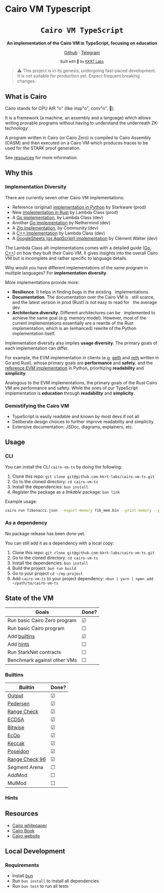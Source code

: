# Cairo VM Typescript

<div align="center">
  <h1><code>Cairo VM TypeScript</code></h1>

<strong>An implementation of the Cairo VM in TypeScript, focusing on
education</strong>

[Github](https://github.com/kkrt-labs/cairo-vm-ts) ·
[Telegram](https://t.me/cairovmts)

<sub>Built with 🥕 by <a href="https://twitter.com/KakarotZkEvm">KKRT
Labs</a></sub>

</div>

> ⚠️ This project is in its genesis, undergoing fast-paced development. It is
> not suitable for production yet. Expect frequent breaking changes.

## What is Cairo

Cairo stands for CPU AIR "o" (like insp"o", conv"o", 🤔).

It is a framework (a machine, an assembly and a language) which allows writing
provable programs without having to understand the underneath ZK-technology.

A program written in Cairo (or Cairo Zero) is compiled to Cairo Assembly (CASM)
and then executed on a Cairo VM which produces traces to be used for the STARK
proof generation.

See [resources](#resources) for more information.

## Why this

### Implementation Diversity

There are currently seven other Cairo VM implementations:

- Reference (original)
  [implementation in Python](https://github.com/starkware-libs/cairo-lang) by
  Starkware (prod)
- New [implementation in Rust](https://github.com/lambdaclass/cairo-vm) by
  Lambda Class (prod)
- A [Go implementation](https://github.com/lambdaclass/cairo-vm_in_go), by
  Lambda Class (dev)
- Another [Go implementation](https://github.com/NethermindEth/cairo-vm-go) by
  Nethermind (dev)
- A
  [Zig implementation](https://github.com/keep-starknet-strange/ziggy-starkdust),
  by Community (dev)
- A [C++ implementation](https://github.com/lambdaclass/cairo-vm.c) by Lambda
  Class (dev)
- A
  [GoogleSheets (gs AppScript) implementation](https://github.com/ClementWalter/cairo-vm-gs)
  by Clément Walter (dev)

The Lambda Class alt-implementations comes with a detailed guide
([Go](https://github.com/lambdaclass/cairo-vm_in_go/blob/main/README.md#documentation),
[C++](https://github.com/lambdaclass/cairo-vm.c?tab=readme-ov-file#documentation))
on how they built their Cairo VM. It gives insights into the overall Cairo VM
but is incomplete and rather specific to language details.

Why would you have different implementations of the same program in multiple
languages? For **implementation diversity**.

More implementations provide more:

- **Resilience**. It helps in finding bugs in the existing   implementations.
- **Documentation**. The documentation over the Cairo VM is   still scarce, and
  the latest version in prod (Rust) is not easy to read for   the average dev.
- **Architecture diversity**. Different architectures can be   implemented to
  achieve the same goal (e.g. memory model). However, most of the current
  implementations essentially are a rewrite of the Rust implementation, which is
  an (enhanced) rewrite of the Python implementation itself.

Implementation diversity also implies **usage diversity**. The primary goals of
each implementation can differ.

For example, the EVM implementation in clients (e.g.
[geth](https://geth.ethereum.org/) and
[reth](https://github.com/paradigmxyz/reth) written in Go and Rust), whose
primary goals are **performance** and **safety**, and the
[reference EVM implementation](https://github.com/ethereum/execution-specs/?tab=readme-ov-file#execution-specification-work-in-progress)
in Python, prioritizing **readability** and **simplicity**.

Analogous to the EVM implementations, the primary goals of the Rust Cairo VM are
performance and safety. While the ones of our TypeScript implementation is
**education** through **readability** and **simplicity**.

### Demistifying the Cairo VM

- TypeScript is easily readable and known by most devs if not all
- Deliberate design choices to further improve readability and simplicity
- Extensive documentation: JSDoc, diagrams, explainers, etc.

## Usage

### CLI

You can install the CLI `cairo-vm-ts` by doing the following:

1. Clone this repo: `git clone git@github.com:kkrt-labs/cairo-vm-ts.git`
2. Go to the cloned directory: `cd cairo-vm-ts`
3. Install the dependencies: `bun install`
4. Register the package as a _linkable_ package: `bun link`

Example usage:

```bash
cairo run fibonacci.json --export-memory fib_mem.bin --print-memory --print-output
```

### As a dependency

No package release has been done yet.

You can still add it as a dependency with a local copy:

1. Clone this repo: `git clone git@github.com:kkrt-labs/cairo-vm-ts.git`
2. Go to the cloned directory: `cd cairo-vm-ts`
3. Install the dependencies: `bun install`
4. Build the project: `bun run build`
5. Go to your project `cd ~/my-project`
6. Add `cairo-vm-ts` to your project dependency:
   `<bun | yarn | npm> add ~/path/to/cairo-vm-ts`

## State of the VM

| Goals                        | Done?   |
| ---------------------------- | ------- |
| Run basic Cairo Zero program | &#9745; |
| Run basic Cairo program      | &#9744; |
| Add [builtins](#builtins)    | &#9745; |
| Add [hints](#hints)          | &#9744; |
| Run StarkNet contracts       | &#9744; |
| Benchmark against other VMs  | &#9744; |

<!-- TODO: Add the state of each section of the VM and a small explainer of their purpose (VM core, hints, builtins, runner...) -->

### Builtins

| Builtin                                                              | Done?   |
| -------------------------------------------------------------------- | ------- |
| [Output](https://github.com/kkrt-labs/cairo-vm-ts/issues/65)         | &#9745; |
| [Pedersen](https://github.com/kkrt-labs/cairo-vm-ts/issues/70)       | &#9745; |
| [Range Check](https://github.com/kkrt-labs/cairo-vm-ts/issues/68)    | &#9745; |
| [ECDSA](https://github.com/kkrt-labs/cairo-vm-ts/issues/67)          | &#9745; |
| [Bitwise](https://github.com/kkrt-labs/cairo-vm-ts/issues/62)        | &#9745; |
| [EcOp](https://github.com/kkrt-labs/cairo-vm-ts/issues/66)           | &#9745; |
| [Keccak](https://github.com/kkrt-labs/cairo-vm-ts/issues/69)         | &#9745; |
| [Poseidon](https://github.com/kkrt-labs/cairo-vm-ts/issues/71)       | &#9745; |
| [Range Check 96](https://github.com/kkrt-labs/cairo-vm-ts/issues/81) | &#9745; |
| Segment Arena                                                        | &#9744; |
| AddMod                                                               | &#9744; |
| MulMod                                                               | &#9744; |

### Hints

<!-- Add a table with the hint list and state done/to be done -->
<!-- If the list is too long, maybe separate in chunks, put the list in an issue to track it and reference the issue here -->

<!-- TODO: Add a Benchmark section when process is nailed -->

## Resources

- [Cairo whitepaper](https://eprint.iacr.org/2021/1063)
- [Cairo Book](https://book.cairo-lang.org/)
- [Cairo website](https://www.cairo-lang.org/)

## Local Development

### Requirements

- Install [bun](https://bun.sh/)
- Run `bun install` to install all dependencies
- Run `bun test` to run all tests

<!-- TODO: Add Project Guidelines -->
